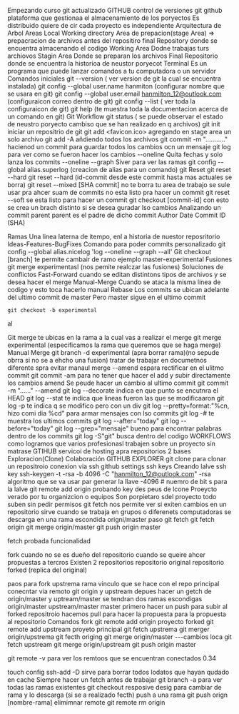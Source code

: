 Empezando curso git actualizado 
GITHUB
	control de versiones git
	github plataforma que gestionaa el almacenamiento de los poryectos
	Es distribuido quiere de cir cada proyecto es independiente
Arquitectura de Arbol
	Areas
		Local
			Working directory
			Area de prepacion(stage Area) => prepacracion de archivos antes del repositiro final
		Repository
			donde se encuentra almacenando el codigo 
Working Area
	Dodne trabajas turs archiovos
Stagin Area
	Donde se preparan los archivos
Final 
	Repositorio donde se encuentra la historioa de neustor poryecot
Terminal
	Es un programa que puede lanzar comandos a tu computadora o un servidor
Comandos iniciales
	git --version ( ver version de git la cual se encuentra instalada)
	git config --global user.name hanmiton (configurar nombre que se usara en git)
	git config --global user.email hanmilton_12@outlook.com (configuraicon correo dentro de git)
	git config --list ( ver toda la configuraicon de git)
	git help <comando> (te muestra toda la documentacion acerca de un comando en git)
Git Workflow
	git status ( se puede observar el estado de neustro poryecto cambiso que se han realizado en q archivos)
git init
	iniciar un repositrio de git
git add <favicon.ico>
	agregando en stage area un solo archivo
git add -A
	añdiendo todos los archivos
git commit -m "..........."
	hacienod un commit para guardar todos los cambios ocn un mensaje
git log
	para ver como se fueron hacer los cambios
	--oneline
		Quita fechas y solo lanza los commits
	--oneline --graph
		Siver para ver las ramas
git config --global alias.superlog <comadno>(creacion de alias para un comando)
git Reset
	git reset --hard
	git reset --hard <id-commit>(id-commit desde este commit hasta mas actuales se borra)
git reset --mixed [SHA commit]
	no te borra tu area de trabajo
	se sule usar pra ahcer suam de commits
	no esta listo pra hacer un commit
git reset --soft
	se esta listo para hacer un commit
git checkout [commit-id]
	con esto se crea un brach distinto si se desea guradar lso cambios
Analizando un commit
	parent
		parent es el padre de dicho commit
	Author
	Date
	Commit ID (SHA)

Ramas
	Una linea laterna de itempo, enl a historia de nuestor reposritorio
	Ideas-Features-BugFixes
Comando para poder commits personalizado
	git config --global alias.nicelog 'log --oneline --graph --all'
Git checkout [branch]
	te permite cambair de ramo ejemplo master-experimental
Fusiones
	git merge experimentasl (nos pemite realczar las fusiones)
	Soluciones de conflictos
		Fast-Forward
			cuando se editan distintons tipos de archivos y se desea hacer el merge
		Manual-Merge
			Cuando se ataca la misma linea de codigo y esto toca hacerlo manual
Rebase
	Los commits se ubican adelante del ultimo commit de master
	Pero master sigue en el ultimo commit

	git checkout -b experimental
al

Git merge
	te ubicas en la rama a la cual vas a realizar el merge
	git merge experimental (especificamos la rama que queremos que se haga merge)
Manual Merge
	git branch -d experimental (apra borrar rama)(no sepude obrra si no se a ehcho una fusion)
	tratar de trabajar en documetnos diferente spra evitar manaul merge
--amend
	espara rectificar en el ulitmo commit
git commit -am 
	 para no tener que hacer el add y subir directamente los cambios
amend
	Se peude hacer un cambio al ultimo commit
	git commit -m "......" --amend
git log --decorate
	indica en que punto se encutnra el HEAD
git log --stat
	te indica que lineas fueron las que se modificaaron
git log -p 
	te indica q se modifico pero con un div
git log --pretty=format:"%cn, hizo comi dia %cd"
	para armar mensajes con lso commits
git log -#
	te muestra los ultimos commits
git log --after="today"
git log --before="today"
git log --grep="mensaje"
	bueno para encontrar palabras dentro de los commits
git log -S"git"
	busca dentro del codigo 
WORKFLOWS
	como logramos que varios profesionasl trabajen sobre un proyecto sin matrase
GTIHUB
	servicoi de hosting apra repositorios
	2 bases
		Exploracion(Clone)
		Colaboración
GITHUB EXPLORER
	git clone 
		 para clonar un repositroio
conexion via ssh
	github
		settings
			ssh keys
Creando lalve ssh key
	ssh-keygen -t -rsa -b 4096 -C "hanmilton_12@outlook.com"
	-rsa algoritmo que se va usar par generar la llave
	-4096 # nuemro de bit s para la lalve
git remote add origin <donde se queire conectar>
probando key des peus de lcone
Proeycto verado por tu organizcion o equipos
	Son porpietaro sdel proyecto 
	todo suben sin pedir permisos
git fetch
	nos permite ver si exiten cambios en un repositorio
	sirve cuando se trabaja en grupos o diferenets computadoras
	se descarga en una rama escondida origni/master
paso git fetch
	git fetch origin
	git merge origin/master
	git push origin master

fetch
probada funcionalidad

fork 
	cuando no se es dueño del repositorio
	cuando se queire ahcer propuestas a tercros
	Existen 2 repositorios
		repositorio original
		repositorio forked (replica del original)

paos para fork
	upstrema 
		rama vinculo que se hace con el repo principal
	conecntar via remoto 
		git origin y upstream
	depues hacer un getch
		de origin/master y uptream/master
	se tendran dos ramas escondigas
		origin/master
		upstream/master
		master
	primero hacer un push para subir al forked repositroio
	hacemos pull para hacer la propuesta para la propuesta al repositorio
Comandos fork
	git remote add origin proyecto forked
	git remote add upstream proyeto principal
	git fetch upstrema
	git merger origin/upstrema
	git fecth origing
	git merge origin/master
	---cambios loca
	git fetch upstream
	git merge origin/upstream
	git push origin master

git remote -v
	para ver los remtoos que se encuentran conectados
0.34

touch 
config
 ssh-add -D
 	sirve para borrar todos lodatos que hayan qudado en cache
 Siempre hacer un fetch antes de trabajar 
 git branch -a 
 	para ver todas las ramas existentes
 git checkout resposive desig
 	para cambiar de rama y lo descarga (si se a realizado fecth)
 push a una rama
 	git push orign [nombre-rama]
 elimimnar remote
 	git remote rm origin
